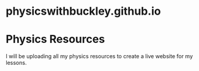 # physicswithbuckley.github.io

<h1>Physics Resources</h1>
<p>I will be uploading all my physics resources to create a live website for my lessons.</p>
